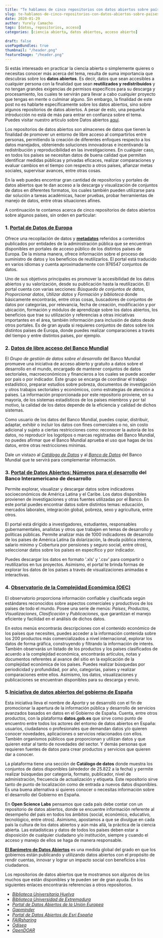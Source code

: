 ```yaml
---
title: "Te hablamos de cinco repositorios con datos abiertos sobre países"
slug: te-hablamos-de-cinco-repositorios-con-datos-abiertos-sobre-paises
date: 2020-01-29
author: Yurely Camacho
tags: [datos, repositorios, acceso]
categories: [ciencia abierta, datos abiertos, acceso abierto]
 
draft: false
usePageBundles: true
thumbnail: "/header.png"
featureImage: "/header.png"
---
```



<!-- # Te hablamos de cinco repositorios con datos abiertos sobre  países -->
<!-- **Por Yurely Camacho** -->

Si estás interesado en practicar la ciencia abierta o simplemente
quieres o necesitas conocer más acerca del tema, resulta de suma
importancia que descubras sobre los **datos abiertos**. Es decir, datos
que sean accesibles a cualquier persona con la finalidad que sean
**reutilizados y redistribuidos** y no tengan grandes exigencias de
permisos específicos para su descarga y procesamiento, los cuales te
servirán para llevar a cabo cualquier proyecto que tengas en mente o
culminar alguno. Sin embargo, la finalidad de este post no es hablarte
específicamente sobre los datos abiertos, sino sobre algunos repositorios
de datos abiertos. A pesar de esto, una pequeña introducción no está
de más para entrar en confianza sobre el tema. Puedes visitar nuestro
artículo sobre Datos abiertos [aquí](https://opensciencelabs.org/blog/que-son-los-datos-abiertos/).

<!-- TEASER_END -->

Los repositorios de datos abiertos son almacenes de datos que tienen la
finalidad de promover un entorno de libre acceso al compartirlos entre
personas, permitiendo la creación de diferentes enfoques respecto a los
datos manejados, obteniendo soluciones innovadoras e incentivando la
redistribución y reproducibilidad en las investigaciones. En cualquier
caso, en todos los países se necesitan datos de buena calidad que
permitan identificar medidas públicas y privadas eficaces, realizar
comparaciones y evaluar cambios en el tiempo con respecto a otros
países, afianzar metas sociales, supervisar avances, entre otras cosas.

En la web puedes encontrar gran cantidad de repositorios y portales de datos
abiertos que te dan acceso a la descarga y visualización de conjuntos de datos
en diferentes formatos, los cuales también pueden utilizarse para dar solución a
tareas académicas, hacer pruebas, probar herramientas de manejo de datos, entre
otras situaciones afines.

A continuación te contamos acerca de cinco repositorios de datos abiertos sobre
algunos países, sin orden en particular:

### 1. [**Portal de Datos de Europa**](https://www.europeandataportal.eu/es/homepage)

Ofrece una recopilación de datos y
[**metadatos**](https://es.wikipedia.org/wiki/Metadatos) referidos a
contenidos publicados por entidades de la administración pública que se
encuentran disponibles en portales de acceso público de los distintos
países de Europa. De la misma manera, ofrece información sobre el
proceso de suministro de datos y los beneficios de reutilizarlos. El
portal está traducido en varios idiomas y cuenta aproximadamente con
976547 conjuntos de datos.

Uno de sus objetivos principales es promover la accesibilidad de los
datos abiertos y su valorización, desde su publicación hasta la
reutilización. El portal cuenta con varias secciones: *Búsqueda de
conjuntos de datos*, *Proporcionar datos*, *Utilizar datos* y *Formación
y biblioteca* donde básicamente encontrarás, entre otras cosas,
buscadores de conjuntos de datos por categorías, por relevancia, fecha
de creación, modificación y por ubicación, formación y módulos de
aprendizaje sobre los datos abiertos, los beneficios que trae su
utilización y referencias a otras iniciativas importantes en el área,
también información para inclusión de datos desde otros portales. Es de
gran ayuda si requieres conjuntos de datos sobre los distintos países de
Europa, donde puedes realizar comparaciones a través del tiempo y entre
distintos países, por ejemplo.

### 2. [**Datos de libre acceso del Banco Mundial**](https://datos.bancomundial.org/)

El *Grupo de gestión de datos sobre el desarrollo* del Banco Mundial
promueve una iniciativa de acceso abierto y gratuito a datos sobre el
desarrollo en el mundo, encargado de mantener conjuntos de datos
sectoriales, macroeconómicos y financieros a los cuales se puede acceder
por país o por indicador. Este grupo se encarga de coordinar el trabajo
estadístico, preparar estudios sobre pobreza, documentos de
investigación y otros trabajos sectoriales y económicos, como
estrategias de atención a países. La información proporcionada por este
repositorio proviene, en su mayoría, de los sistemas estadísticos de los
países miembros y por tal motivo, la calidad de los datos depende de la
eficiencia y calidad de dichos sistemas.

Como usuario de los datos del Banco Mundial, puedes copiar, distribuir,
adaptar, exhibir o incluir los datos con fines comerciales o no, sin
costo adicional y sujeto a ciertas restricciones como: reconocer la
autoría de los datos, no reproducir los logotipos o marcas registradas
del Banco Mundial, no puedes afirmar que el Banco Mundial aprueba el uso
que hagas de los datos, entre otras restricciones mínimas.

Dale un vistazo al [*Catálogo de
Datos*](https://datacatalog.worldbank.org/) y al [*Banco de
Datos*](https://databank.bancomundial.org/home.aspx) del Banco Mundial
que te servirá para complementar información.

### 3. [Portal de Datos Abiertos: Números para el desarrollo](https://code.iadb.org/es) del Banco Interamericano de desarrollo

Permite explorar, visualizar y descargar datos sobre indicadores
socioeconómicos de América Latina y el Caribe. Los datos disponibles
provienen de investigaciones y otras fuentes utilizadas por el Banco. En
este portal puedes encontrar datos sobre distintos temas: educación,
mercados laborales, integración global, pobreza, sexo y agricultura,
entre otros.

El portal está dirigido a investigadores, estudiantes, responsables
gubernamentales, analistas y otros que trabajen en temas de desarrollo y
políticas públicas. Permite analizar más de 1000 indicadores de
desarrollo de los países de América Latina (la dolarización, la deuda
pública interna, salario mínimo y Cobertura por pensiones y seguro
social, entre otros), seleccionar datos sobre los países en específico y por
indicador.

Puedes descargar los datos en formato '.xls' y '.csv' para compartir o
reutilizarlos en tus proyectos. Asimismo, el portal te brinda formas de
explorar los datos de los países a través de visualizaciones animadas e
interactivas.

### 4. [Observatorio de la Complejidad Económica (OEC)](https://observatoriodenoticias.redue-alcue.org/el-observatorio-de-la-complejidad-economica-oec/)

El observatorio proporciona información confiable y clasificada según
estándares reconocidos sobre aspectos comerciales y productivos de los
países de todo el mundo. Posee una serie de menús: *Países*,
*Productos*, *Visualizaciones*, *Clasificación* y *Publicaciones*, que
garantizan el manejo eficiente y facilidad en el análisis de dichos
datos.

En estos menús encontrarás descripciones con el contenido económico de
los países que necesites, puedes acceder a la información contenida
sobre los 200 productos más comercializados a nivel internacional,
explorar los datos de forma gráfica, construyendo y filtrando la
información de interés. También observarás un listado de los productos y
los países clasificados de acuerdo a la complejidad económica,
encontrarás artículos, notas y documentos referentes al avance del sitio
en la explicación de la complejidad económica de los países. Puedes
realizar búsquedas por periodicidad y profundidad, por año, categorías,
países y realizar comparaciones entre ellos. Asimismo, los datos,
visualizaciones y publicaciones se encuentran disponibles para su
descarga y envío.

### 5.[Iniciativa de datos abiertos del gobierno de España](https://datos.gob.es/es/catalogo)

Esta iniciativa lleva el nombre de *Aporta* y se desarrolló con el fin
de promocionar la apertura de la información pública y desarrollo de
servicios avanzados basados en datos en el Gobierno de España. Cuenta,
entre otros productos, con la plataforma **datos.gob.es** que sirve como
punto de encuentro entre todos los actores del entorno de datos abiertos
en España: usuarios, ciudadanos o profesionales que demandan datos y/o
quieren conocer novedades, aplicaciones o servicios relacionados con
ellos. También organismos públicos que proporcionan y utilizan datos y
que quieren estar al tanto de novedades del sector. Y demás personas que
requieren fuentes de datos para crear productos y servicios que quieren
dar a conocer.

La plataforma tiene una sección de **Catálogo de datos** donde muestra
los conjuntos de datos disponibles (alrededor de 25.822 a la fecha) y
permite realizar búsquedas por categoría, formato, publicador, nivel de
administración, frecuencia de actualización y etiqueta. Este repositorio
sirve tanto de punto de localización como de entrada a nuevos datos
disponibles. Es una buena alternativa si quieres conocer o necesitas
información sobre el desarrollo del Gobierno en España.

En **Open Science Labs** pensamos que cada país debe contar con un
repositorio de datos abiertos, donde se encuentre información referente
al desempeño del país en todos los ámbitos (social, económico,
educativo, tecnológico, entre otros). Asimismo, apostamos a que se
divulgue en cada país la cultura de los datos abiertos y aún más allá,
la práctica de la ciencia abierta. Las estadísticas y datos de todos los
países deben estar a disposición de cualquier ciudadano y/o institución,
siempre y cuando el acceso y manejo de ellos se haga de manera
responsable.

[**El Barómetro de Datos
Abiertos**](https://opendatabarometer.org/?_year=2017&indicator=ODB) es
una medida global del grado en que los gobiernos están publicando y
utilizando datos abiertos con el propósito de rendir cuentas, innovar y
lograr un impacto social con beneficios a los ciudadanos.

Los repositorios de datos abiertos que te mostramos son algunos de los
muchos que están disponibles y te pueden ser de gran ayuda. En los
siguientes enlaces encontrarás referencias a otros repositorios.

- [*Biblioteca Universitaria Huelva*](https://guiasbuh.uhu.es/c.php?g=498100&p=3907565)
- [*Biblioteca Universidad de Extremadura*](https://biblioguias.unex.es/c.php?g=572093&p=3944864)
- [*Portal de Datos Abiertos de la Unión Europea*](http://data.europa.eu/euodp/es/data/)
- [*Gapminder*](https://www.gapminder.org/data/)
- [*Portal de Datos Abiertos de Esri España*](http://opendata.esri.es/)
- [*FAIRsharing*](https://fairsharing.org/databases/)
- [*Odisea*](http://odisea.ciepi.org/)
- [*OpenDOAR*](https://v2.sherpa.ac.uk/opendoar/)
